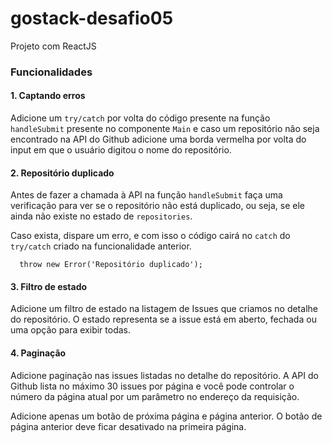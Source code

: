 # gostack-desafio05
Projeto com ReactJS

### Funcionalidades
#### 1. Captando erros
Adicione um ```try/catch``` por volta do código presente na função ```handleSubmit``` presente no componente ```Main``` e caso um repositório não seja encontrado na API do Github adicione uma borda vermelha por volta do input em que o usuário digitou o nome do repositório.

#### 2. Repositório duplicado
Antes de fazer a chamada à API na função ```handleSubmit``` faça uma verificação para ver se o repositório não está duplicado, ou seja, se ele ainda não existe no estado de ```repositories```.

Caso exista, dispare um erro, e com isso o código cairá no ```catch``` do ```try/catch``` criado na funcionalidade anterior.

```
  throw new Error('Repositório duplicado');
 ```

#### 3. Filtro de estado
Adicione um filtro de estado na listagem de Issues que criamos no detalhe do repositório. O estado representa se a issue está em aberto, fechada ou uma opção para exibir todas.

#### 4. Paginação
Adicione paginação nas issues listadas no detalhe do repositório. A API do Github lista no máximo 30 issues por página e você pode controlar o número da página atual por um parâmetro no endereço da requisição.

Adicione apenas um botão de próxima página e página anterior. O botão de página anterior deve ficar desativado na primeira página.
